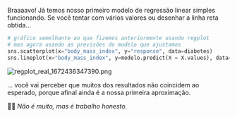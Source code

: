 Braaaavo! Já temos nosso primeiro modelo de regressão linear simples funcionando. Se você tentar com vários valores ou desenhar a linha reta obtida...

```python
# gráfico semelhante ao que fizemos anteriormente usando regplot
# mas agora usando as previsões do modelo que ajustamos
sns.scatterplot(x="body_mass_index", y="response", data=diabetes)
sns.lineplot(x="body_mass_index", y=modelo.predict(X = X.values), data=diabetes)
```

<img src="https://raw.githubusercontent.com/MumukiProject/mumuki-guide-python3-linear-regression/master/assets/regplot_real_1672436347390.png" alt="regplot_real_1672436347390.png" width="auto" height="auto">

... você vai perceber que muitos dos resultados não coincidem ao esperado, porque afinal ainda é a nossa primeira aproximação.

🧑‍🌾 _Não é muito, mas é trabalho honesto._
